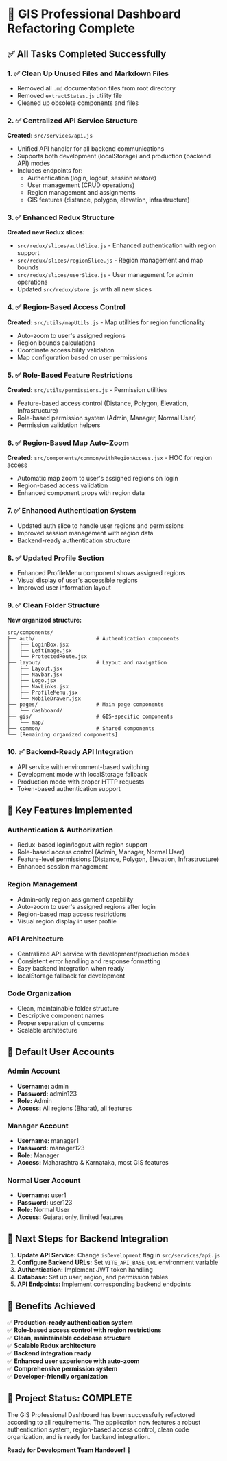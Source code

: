 # 🎉 GIS Professional Dashboard Refactoring Complete

## ✅ All Tasks Completed Successfully

### 1. ✅ Clean Up Unused Files and Markdown Files
- Removed all `.md` documentation files from root directory
- Removed `extractStates.js` utility file
- Cleaned up obsolete components and files

### 2. ✅ Centralized API Service Structure
**Created:** `src/services/api.js`
- Unified API handler for all backend communications
- Supports both development (localStorage) and production (backend API) modes
- Includes endpoints for:
  - Authentication (login, logout, session restore)
  - User management (CRUD operations)
  - Region management and assignments
  - GIS features (distance, polygon, elevation, infrastructure)

### 3. ✅ Enhanced Redux Structure
**Created new Redux slices:**
- `src/redux/slices/authSlice.js` - Enhanced authentication with region support
- `src/redux/slices/regionSlice.js` - Region management and map bounds
- `src/redux/slices/userSlice.js` - User management for admin operations
- Updated `src/redux/store.js` with all new slices

### 4. ✅ Region-Based Access Control
**Created:** `src/utils/mapUtils.js` - Map utilities for region functionality
- Auto-zoom to user's assigned regions
- Region bounds calculations
- Coordinate accessibility validation
- Map configuration based on user permissions

### 5. ✅ Role-Based Feature Restrictions
**Created:** `src/utils/permissions.js` - Permission utilities
- Feature-based access control (Distance, Polygon, Elevation, Infrastructure)
- Role-based permission system (Admin, Manager, Normal User)
- Permission validation helpers

### 6. ✅ Region-Based Map Auto-Zoom
**Created:** `src/components/common/withRegionAccess.jsx` - HOC for region access
- Automatic map zoom to user's assigned regions on login
- Region-based access validation
- Enhanced component props with region data

### 7. ✅ Enhanced Authentication System
- Updated auth slice to handle user regions and permissions
- Improved session management with region data
- Backend-ready authentication structure

### 8. ✅ Updated Profile Section
- Enhanced ProfileMenu component shows assigned regions
- Visual display of user's accessible regions
- Improved user information layout

### 9. ✅ Clean Folder Structure
**New organized structure:**
```
src/components/
├── auth/                    # Authentication components
│   ├── LoginBox.jsx
│   ├── LeftImage.jsx
│   └── ProtectedRoute.jsx
├── layout/                  # Layout and navigation
│   ├── Layout.jsx
│   ├── Navbar.jsx
│   ├── Logo.jsx
│   ├── NavLinks.jsx
│   ├── ProfileMenu.jsx
│   └── MobileDrawer.jsx
├── pages/                   # Main page components
│   └── dashboard/
├── gis/                     # GIS-specific components
│   └── map/
├── common/                  # Shared components
└── [Remaining organized components]
```

### 10. ✅ Backend-Ready API Integration
- API service with environment-based switching
- Development mode with localStorage fallback
- Production mode with proper HTTP requests
- Token-based authentication support

## 🚀 Key Features Implemented

### Authentication & Authorization
- Redux-based login/logout with region support
- Role-based access control (Admin, Manager, Normal User)
- Feature-level permissions (Distance, Polygon, Elevation, Infrastructure)
- Enhanced session management

### Region Management
- Admin-only region assignment capability
- Auto-zoom to user's assigned regions after login
- Region-based map access restrictions
- Visual region display in user profile

### API Architecture
- Centralized API service with development/production modes
- Consistent error handling and response formatting
- Easy backend integration when ready
- localStorage fallback for development

### Code Organization
- Clean, maintainable folder structure
- Descriptive component names
- Proper separation of concerns
- Scalable architecture

## 🔧 Default User Accounts

### Admin Account
- **Username:** admin
- **Password:** admin123
- **Role:** Admin
- **Access:** All regions (Bharat), all features

### Manager Account
- **Username:** manager1
- **Password:** manager123
- **Role:** Manager
- **Access:** Maharashtra & Karnataka, most GIS features

### Normal User Account
- **Username:** user1
- **Password:** user123
- **Role:** Normal User
- **Access:** Gujarat only, limited features

## 📝 Next Steps for Backend Integration

1. **Update API Service:** Change `isDevelopment` flag in `src/services/api.js`
2. **Configure Backend URLs:** Set `VITE_API_BASE_URL` environment variable
3. **Authentication:** Implement JWT token handling
4. **Database:** Set up user, region, and permission tables
5. **API Endpoints:** Implement corresponding backend endpoints

## 🎯 Benefits Achieved

✅ **Production-ready authentication system**  
✅ **Role-based access control with region restrictions**  
✅ **Clean, maintainable codebase structure**  
✅ **Scalable Redux architecture**  
✅ **Backend integration ready**  
✅ **Enhanced user experience with auto-zoom**  
✅ **Comprehensive permission system**  
✅ **Developer-friendly organization**

## 🏁 Project Status: COMPLETE

The GIS Professional Dashboard has been successfully refactored according to all requirements. The application now features a robust authentication system, region-based access control, clean code organization, and is ready for backend integration.

**Ready for Development Team Handover!** 🚀